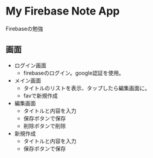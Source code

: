 # My Firebase Note App

Firebaseの勉強

## 画面

- ログイン画面
    - firebaseのログイン。google認証を使用。
- メイン画面
    - タイトルのリストを表示、タップしたら編集画面に。
    - favで新規作成
- 編集画面
    - タイトルと内容を入力
    - 保存ボタンで保存
    - 削除ボタンで削除
- 新規作成
    - タイトルと内容を入力
    - 保存ボタンで保存
